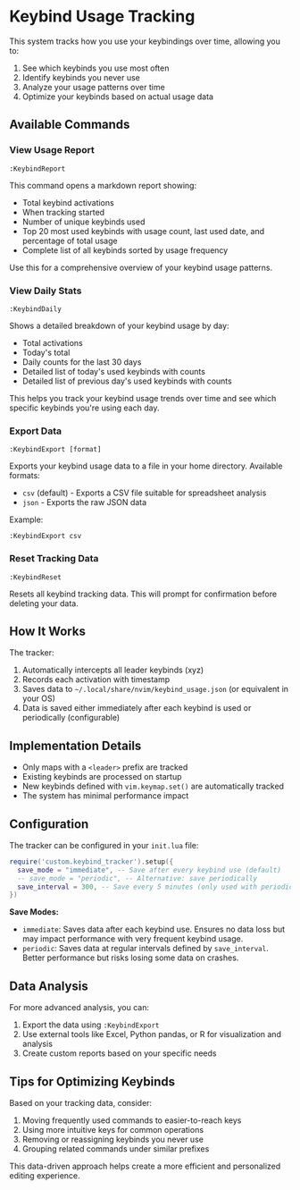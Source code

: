 # Keybind Usage Tracking

This system tracks how you use your keybindings over time, allowing you to:

1. See which keybinds you use most often
2. Identify keybinds you never use
3. Analyze your usage patterns over time
4. Optimize your keybinds based on actual usage data

## Available Commands

### View Usage Report

```
:KeybindReport
```

This command opens a markdown report showing:
- Total keybind activations
- When tracking started
- Number of unique keybinds used
- Top 20 most used keybinds with usage count, last used date, and percentage of total usage
- Complete list of all keybinds sorted by usage frequency

Use this for a comprehensive overview of your keybind usage patterns.

### View Daily Stats

```
:KeybindDaily
```

Shows a detailed breakdown of your keybind usage by day:
- Total activations
- Today's total
- Daily counts for the last 30 days
- Detailed list of today's used keybinds with counts
- Detailed list of previous day's used keybinds with counts

This helps you track your keybind usage trends over time and see which specific keybinds you're using each day.

### Export Data

```
:KeybindExport [format]
```

Exports your keybind usage data to a file in your home directory. Available formats:
- `csv` (default) - Exports a CSV file suitable for spreadsheet analysis
- `json` - Exports the raw JSON data

Example:
```
:KeybindExport csv
```

### Reset Tracking Data

```
:KeybindReset
```

Resets all keybind tracking data. This will prompt for confirmation before deleting your data.

## How It Works

The tracker:
1. Automatically intercepts all leader keybinds (<leader>xyz)
2. Records each activation with timestamp
3. Saves data to `~/.local/share/nvim/keybind_usage.json` (or equivalent in your OS)
4. Data is saved either immediately after each keybind is used or periodically (configurable)

## Implementation Details

- Only maps with a `<leader>` prefix are tracked
- Existing keybinds are processed on startup
- New keybinds defined with `vim.keymap.set()` are automatically tracked
- The system has minimal performance impact

## Configuration

The tracker can be configured in your `init.lua` file:

```lua
require('custom.keybind_tracker').setup({
  save_mode = "immediate", -- Save after every keybind use (default)
  -- save_mode = "periodic", -- Alternative: save periodically
  save_interval = 300, -- Save every 5 minutes (only used with periodic save mode)
})
```

**Save Modes:**
- `immediate`: Saves data after each keybind use. Ensures no data loss but may impact performance with very frequent keybind usage.
- `periodic`: Saves data at regular intervals defined by `save_interval`. Better performance but risks losing some data on crashes.

## Data Analysis

For more advanced analysis, you can:
1. Export the data using `:KeybindExport`
2. Use external tools like Excel, Python pandas, or R for visualization and analysis
3. Create custom reports based on your specific needs

## Tips for Optimizing Keybinds

Based on your tracking data, consider:
1. Moving frequently used commands to easier-to-reach keys
2. Using more intuitive keys for common operations
3. Removing or reassigning keybinds you never use
4. Grouping related commands under similar prefixes

This data-driven approach helps create a more efficient and personalized editing experience.